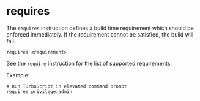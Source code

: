 # requires

The `requires` instruction defines a build time requirement which should be enforced immediately. If the requirement cannot be satisfied, the build will fail.

```
requires <requirement>
```

See the `require` instruction for the list of supported requirements.

Example:
```
# Run TurboScript in elevated command prompt
requires privilege:admin
```
